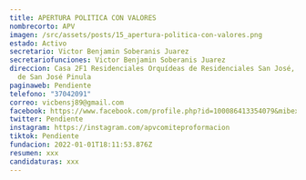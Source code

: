 ```yaml
---
title: APERTURA POLITICA CON VALORES
nombrecorto: APV
imagen: /src/assets/posts/15_apertura-politica-con-valores.png
estado: Activo
secretario: Victor Benjamin Soberanis Juarez
secretariofunciones: Victor Benjamin Soberanis Juarez
direccion: Casa 2F1 Residenciales Orquídeas de Residenciales San José, municipio
  de San José Pinula
paginaweb: Pendiente
telefono: "37042091"
correo: vicbensj89@gmail.com
facebook: https://www.facebook.com/profile.php?id=100086413354079&mibextid=LQQJ4d
twitter: Pendiente
instagram: https://instagram.com/apvcomiteproformacion
tiktok: Pendiente
fundacion: 2022-01-01T18:11:53.876Z
resumen: xxx
candidaturas: xxx
---
```

